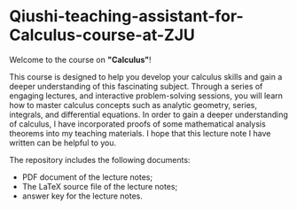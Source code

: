 # Qiushi-teaching-assistant-for-Calculus-course-at-ZJU

Welcome to the course on **"Calculus"**!

This course is designed to help you develop your calculus skills and gain a deeper understanding of this fascinating subject. Through a series of engaging lectures, and interactive problem-solving sessions, you will learn how to master calculus concepts such as analytic geometry, series, integrals, and differential equations. In order to gain a deeper understanding of calculus, I have incorporated proofs of some mathematical analysis theorems into my teaching materials. I hope that this lecture note I have written can be helpful to you.

The repository includes the following documents:

- PDF document of the lecture notes;
- The LaTeX source file of the lecture notes;
- answer key for the lecture notes.



